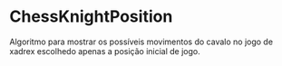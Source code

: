 # ChessKnightPosition
Algoritmo para mostrar os possíveis movimentos do cavalo no jogo de xadrex escolhedo apenas a posição inicial de jogo.
